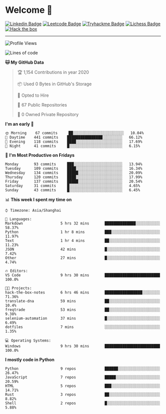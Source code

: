 # Welcome 👋

[![Linkedin Badge](https://img.shields.io/badge/-PedroTorres-blue?style=flat-square&logo=Linkedin&logoColor=white&link=https://www.linkedin.com/in/PedroTorres/)](https://www.linkedin.com/in/pedro-torres-cruz/)
[![Leetcode Badge](https://img.shields.io/badge/profile-leetcode-green)](https://leetcode.com/corfucinas/)
[![Tryhackme Badge](https://img.shields.io/badge/profile-tryhackme-blue)](https://tryhackme.com/p/Corfucinas/)
[![Lichess Badge](https://img.shields.io/badge/challenge_me-lichess-yellow)](https://lichess.org/@/Corfucinas)
[![Hack the box](https://img.shields.io/badge/hack_the_box-profile-red)](https://www.hackthebox.eu/profile/375826)

---

<!--START_SECTION:waka-->
![Profile Views](http://img.shields.io/badge/Profile%20Views-68-blue)

![Lines of code](https://img.shields.io/badge/From%20Hello%20World%20I've%20written-10.8%20million%20Lines%20of%20code-blue)

**🐱 My GitHub Data** 

> 🏆 1,154 Contributions in year 2020
 > 
> 📦 Used 0 Bytes in GitHub's Storage 
 > 
> 💼 Opted to Hire
 > 
> 📜 67 Public Repositories 
 > 
> 🔑 0 Owned Private Repository 
 > 
**I'm an early 🐤** 

```text
🌞 Morning    67 commits     ██░░░░░░░░░░░░░░░░░░░░░░░   10.04% 
🌆 Daytime    441 commits    ████████████████░░░░░░░░░   66.12% 
🌃 Evening    118 commits    ████░░░░░░░░░░░░░░░░░░░░░   17.69% 
🌙 Night      41 commits     █░░░░░░░░░░░░░░░░░░░░░░░░   6.15%

```
📅 **I'm Most Productive on Fridays** 

```text
Monday       93 commits     ███░░░░░░░░░░░░░░░░░░░░░░   13.94% 
Tuesday      109 commits    ████░░░░░░░░░░░░░░░░░░░░░   16.34% 
Wednesday    134 commits    █████░░░░░░░░░░░░░░░░░░░░   20.09% 
Thursday     120 commits    ████░░░░░░░░░░░░░░░░░░░░░   17.99% 
Friday       137 commits    █████░░░░░░░░░░░░░░░░░░░░   20.54% 
Saturday     31 commits     █░░░░░░░░░░░░░░░░░░░░░░░░   4.65% 
Sunday       43 commits     █░░░░░░░░░░░░░░░░░░░░░░░░   6.45%

```


📊 **This week I spent my time on** 

```text
⌚︎ Timezone: Asia/Shanghai

💬 Languages: 
Markdown                 5 hrs 32 mins       ██████████████░░░░░░░░░░░   58.37% 
Python                   1 hr 8 mins         ███░░░░░░░░░░░░░░░░░░░░░░   11.97% 
Text                     1 hr 4 mins         ██░░░░░░░░░░░░░░░░░░░░░░░   11.23% 
JSON                     42 mins             █░░░░░░░░░░░░░░░░░░░░░░░░   7.42% 
Other                    27 mins             █░░░░░░░░░░░░░░░░░░░░░░░░   4.74%

🔥 Editors: 
VS Code                  9 hrs 30 mins       █████████████████████████   100.0%

🐱‍💻 Projects: 
hack-the-box-notes       6 hrs 46 mins       █████████████████░░░░░░░░   71.36% 
translate-dna            59 mins             ██░░░░░░░░░░░░░░░░░░░░░░░   10.4% 
freqtrade                53 mins             ██░░░░░░░░░░░░░░░░░░░░░░░   9.38% 
selenium-automation      37 mins             █░░░░░░░░░░░░░░░░░░░░░░░░   6.49% 
dotfiles                 7 mins              ░░░░░░░░░░░░░░░░░░░░░░░░░   1.35%

💻 Operating Systems: 
Windows                  9 hrs 30 mins       █████████████████████████   100.0%

```

**I mostly code in Python** 

```text
Python                   9 repos             ██████░░░░░░░░░░░░░░░░░░░   26.47% 
JavaScript               7 repos             █████░░░░░░░░░░░░░░░░░░░░   20.59% 
HTML                     5 repos             ███░░░░░░░░░░░░░░░░░░░░░░   14.71% 
Rust                     3 repos             ██░░░░░░░░░░░░░░░░░░░░░░░   8.82% 
Shell                    2 repos             █░░░░░░░░░░░░░░░░░░░░░░░░   5.88%

```



<!--END_SECTION:waka-->
